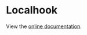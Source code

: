 Localhook
=========

View the [online documentation](https://lucascherifi.github.io/localhook-server).
